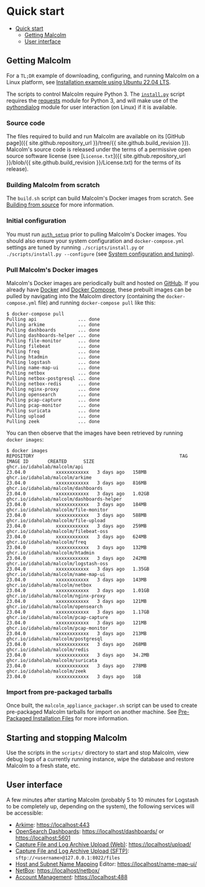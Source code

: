 # <a name="QuickStart"></a>Quick start

* [Quick start](#QuickStart)
    - [Getting Malcolm](#GetMalcolm)
    - [User interface](#UserInterfaceURLs)

## <a name="GetMalcolm"></a>Getting Malcolm

For a `TL;DR` example of downloading, configuring, and running Malcolm on a Linux platform, see [Installation example using Ubuntu 22.04 LTS](ubuntu-install-example.md#InstallationExample).

The scripts to control Malcolm require Python 3. The [`install.py`](malcolm-config.md#ConfigAndTuning) script requires the [requests](https://docs.python-requests.org/en/latest/) module for Python 3, and will make use of the [pythondialog](https://pythondialog.sourceforge.io/) module for user interaction (on Linux) if it is available.

### Source code

The files required to build and run Malcolm are available on its [GitHub page]({{ site.github.repository_url }}/tree/{{ site.github.build_revision }}). Malcolm's source code is released under the terms of a permissive open source software license (see [`License.txt`]({{ site.github.repository_url }}/blob/{{ site.github.build_revision }}/License.txt)  for the terms of its release).

### Building Malcolm from scratch

The `build.sh` script can build Malcolm's Docker images from scratch. See [Building from source](development.md#Build) for more information.

### Initial configuration

You must run [`auth_setup`](authsetup.md#AuthSetup) prior to pulling Malcolm's Docker images. You should also ensure your system configuration and `docker-compose.yml` settings are tuned by running `./scripts/install.py` or `./scripts/install.py --configure` (see [System configuration and tuning](malcolm-config.md#ConfigAndTuning)).
    
### Pull Malcolm's Docker images

Malcolm's Docker images are periodically built and hosted on [GitHub](https://github.com/orgs/idaholab/packages?repo_name=Malcolm). If you already have [Docker](https://www.docker.com/) and [Docker Compose](https://docs.docker.com/compose/), these prebuilt images can be pulled by navigating into the Malcolm directory (containing the `docker-compose.yml` file) and running `docker-compose pull` like this:
```
$ docker-compose pull
Pulling api               ... done
Pulling arkime            ... done
Pulling dashboards        ... done
Pulling dashboards-helper ... done
Pulling file-monitor      ... done
Pulling filebeat          ... done
Pulling freq              ... done
Pulling htadmin           ... done
Pulling logstash          ... done
Pulling name-map-ui       ... done
Pulling netbox            ... done
Pulling netbox-postgresql ... done
Pulling netbox-redis      ... done
Pulling nginx-proxy       ... done
Pulling opensearch        ... done
Pulling pcap-capture      ... done
Pulling pcap-monitor      ... done
Pulling suricata          ... done
Pulling upload            ... done
Pulling zeek              ... done
```

You can then observe that the images have been retrieved by running `docker images`:
```
$ docker images
REPOSITORY                                                     TAG               IMAGE ID       CREATED      SIZE
ghcr.io/idaholab/malcolm/api                                              23.04.0           xxxxxxxxxxxx   3 days ago   158MB
ghcr.io/idaholab/malcolm/arkime                                           23.04.0           xxxxxxxxxxxx   3 days ago   816MB
ghcr.io/idaholab/malcolm/dashboards                                       23.04.0           xxxxxxxxxxxx   3 days ago   1.02GB
ghcr.io/idaholab/malcolm/dashboards-helper                                23.04.0           xxxxxxxxxxxx   3 days ago   184MB
ghcr.io/idaholab/malcolm/file-monitor                                     23.04.0           xxxxxxxxxxxx   3 days ago   588MB
ghcr.io/idaholab/malcolm/file-upload                                      23.04.0           xxxxxxxxxxxx   3 days ago   259MB
ghcr.io/idaholab/malcolm/filebeat-oss                                     23.04.0           xxxxxxxxxxxx   3 days ago   624MB
ghcr.io/idaholab/malcolm/freq                                             23.04.0           xxxxxxxxxxxx   3 days ago   132MB
ghcr.io/idaholab/malcolm/htadmin                                          23.04.0           xxxxxxxxxxxx   3 days ago   242MB
ghcr.io/idaholab/malcolm/logstash-oss                                     23.04.0           xxxxxxxxxxxx   3 days ago   1.35GB
ghcr.io/idaholab/malcolm/name-map-ui                                      23.04.0           xxxxxxxxxxxx   3 days ago   143MB
ghcr.io/idaholab/malcolm/netbox                                           23.04.0           xxxxxxxxxxxx   3 days ago   1.01GB
ghcr.io/idaholab/malcolm/nginx-proxy                                      23.04.0           xxxxxxxxxxxx   3 days ago   121MB
ghcr.io/idaholab/malcolm/opensearch                                       23.04.0           xxxxxxxxxxxx   3 days ago   1.17GB
ghcr.io/idaholab/malcolm/pcap-capture                                     23.04.0           xxxxxxxxxxxx   3 days ago   121MB
ghcr.io/idaholab/malcolm/pcap-monitor                                     23.04.0           xxxxxxxxxxxx   3 days ago   213MB
ghcr.io/idaholab/malcolm/postgresql                                       23.04.0           xxxxxxxxxxxx   3 days ago   268MB
ghcr.io/idaholab/malcolm/redis                                            23.04.0           xxxxxxxxxxxx   3 days ago   34.2MB
ghcr.io/idaholab/malcolm/suricata                                         23.04.0           xxxxxxxxxxxx   3 days ago   278MB
ghcr.io/idaholab/malcolm/zeek                                             23.04.0           xxxxxxxxxxxx   3 days ago   1GB
```

### Import from pre-packaged tarballs

Once built, the `malcolm_appliance_packager.sh` script can be used to create pre-packaged Malcolm tarballs for import on another machine. See [Pre-Packaged Installation Files](development.md#Packager) for more information.

## Starting and stopping Malcolm

Use the scripts in the `scripts/` directory to start and stop Malcolm, view debug logs of a currently running
instance, wipe the database and restore Malcolm to a fresh state, etc.

## <a name="UserInterfaceURLs"></a>User interface

A few minutes after starting Malcolm (probably 5 to 10 minutes for Logstash to be completely up, depending on the system), the following services will be accessible:

* [Arkime](https://arkime.com/): [https://localhost:443](https://localhost:443)
* [OpenSearch Dashboards](https://opensearch.org/docs/latest/dashboards/index/): [https://localhost/dashboards/](https://localhost/dashboards/) or [https://localhost:5601](https://localhost:5601)
* [Capture File and Log Archive Upload (Web)](upload.md#Upload): [https://localhost/upload/](https://localhost/upload/)
* [Capture File and Log Archive Upload (SFTP)](upload.md#Upload): `sftp://<username>@127.0.0.1:8022/files`
* [Host and Subnet Name Mapping](host-and-subnet-mapping.md#HostAndSubnetNaming) Editor: [https://localhost/name-map-ui/](https://localhost/name-map-ui/)
* [NetBox](asset-interaction-analysis.md#AssetInteractionAnalysis): [https://localhost/netbox/](https://localhost/netbox/)
* [Account Management](authsetup.md#AuthBasicAccountManagement): [https://localhost:488](https://localhost:488)
